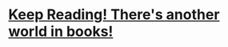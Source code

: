 # [Keep Reading! There's another world in books!](https://github.com/xlpiao/reading/blob/master/reading.csv)
